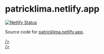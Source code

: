 # patricklima.netlify.app

[![Netlify Status](https://api.netlify.com/api/v1/badges/504c4a47-a51f-48f7-810d-6c0fd97b6e25/deploy-status)](https://app.netlify.com/sites/patricklima/deploys)

Source code for [patricklima.netlify.app](https://patricklima.netlify.app/).

<div>
<a href="https://patricklima.netlify.app/" target="_blank">/>
</a>
</div>

<div>
<a href="https://www.figma.com/file/oMvhscXQx2BuQQXRm81f3f/My-Personal-Website?node-id=0%3A1" target="_blank">/>
</a>
</div>
